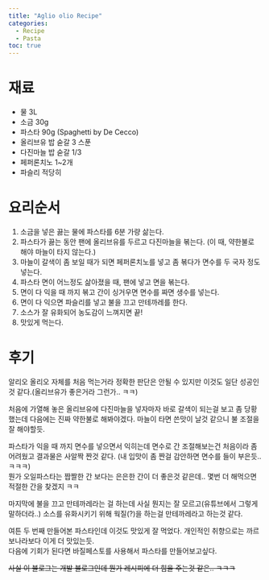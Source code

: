 ```yaml
---
title: "Aglio olio Recipe"
categories: 
  - Recipe
  - Pasta
toc: true
---
```



# 재료
- 물 3L
- 소금 30g
- 파스타 90g (Spaghetti by De Cecco)
- 올리브유 밥 숟갈 3 스푼
- 다진마늘 밥 숟갈 1/3
- 페퍼론치노 1~2개 
- 파슬리 적당히


# 요리순서
1. 소금을 넣은 끓는 물에 파스타를 6분 가량 삶는다.
2. 파스타가 끓는 동안 팬에 올리브유를 두르고 다진마늘을 볶는다. (이 때, 약한불로 해야 마늘이 타지 않는다.)
3. 마늘이 갈색이 좀 보일 때가 되면 페퍼론치노를 넣고 좀 볶다가 면수를 두 국자 정도 넣는다.
4. 파스타 면이 어느정도 삶아졌을 때, 팬에 넣고 면을 볶는다.
5. 면이 다 익을 때 까지 볶고 간이 싱거우면 면수를 짜면 생수를 넣는다.
6. 면이 다 익으면 파슬리를 넣고 불을 끄고 만테까레를 한다.
7. 소스가 잘 유화되어 농도감이 느껴지면 끝!
8. 맛있게 먹는다.


# 후기
알리오 올리오 자체를 처음 먹는거라 정확한 판단은 안될 수 있지만 이것도 일단 성공인것 같다.(올리브유가 좋은거라 그런가.. ㅋㅋ)  

처음에 가열해 놓은 올리브유에 다진마늘을 넣자마자 바로 갈색이 되는걸 보고 좀 당황했는데 다음에는 진짜 약한불로 해봐야겠다. 마늘이 타면 쓴맛이 날것 같으니 불 조절을 잘 해야할듯.  

파스타가 익을 때 까지 면수를 넣으면서 익히는데 면수로 간 조절해보는건 처음이라 좀 어려웠고 결과물은 사알짝 짠것 같다.  (내 입맛이 좀 짠걸 감안하면 면수를 들이 부은듯.. ㅋㅋㅋ)  
뭔가 오일파스타는 짭짤한 간 보다는 은은한 간이 더 좋은것 같은데.. 몇번 더 해먹으면 적절한 간을 찾겠지 ㅋㅋ  

마지막에 불을 끄고 만테까레라는 걸 하는데 사실 뭔지는 잘 모르고(유튜브에서 그렇게 말하더라..) 소스를 유화시키기 위해 웍질(?)을 하는걸 만테까레라고 하는것 같다.  

여튼 두 번째 만들어본 파스타인데 이것도 맛있게 잘 먹었다. 개인적인 취향으로는 까르보나라보다 이게 더 맛있는듯.  
다음에 기회가 된다면 바질페스토를 사용해서 파스타를 만들어보고싶다.  

~~사실 이 블로그는 개발 블로그인데 뭔가 레시피에 더 힘을 주는것 같은.. ㅋㅋㅋ~~
